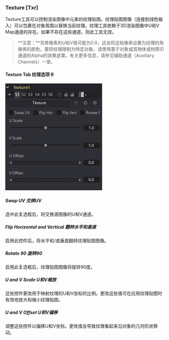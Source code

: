 ### Texture [Txr]

Texture工具可以控制渲染图像中元素的纹理贴图。纹理贴图图像（连接到绿色输入）可以包裹在对象周围以替换当前纹理。纹理工具依赖于3D渲染图像中U和V Map通道的存在。如果不存在这些通道，则此工具无效。

> **注意：**背景像素的U和V值可能为0.0，这会将这些像素设置为纹理的角像素的颜色。要将纹理限制为特定对象，请使用基于对象或其物体或材质ID通道的Alpha的效果遮罩。有关更多信息，请参见辅助通道（Auxiliary Channels）一章。

#### Texture Tab 纹理选项卡

![Txr_TextureTab](images\Txr_TextureTab.png)

##### Swap UV 交换UV

选中此复选框后，将交换源图像的U和V通道。

##### Flip Horizontal and Vertical 翻转水平和垂直

启用此控件后，将水平和/或垂直翻转纹理贴图图像。

##### Rotate 90 旋转90

启用此复选框后，纹理贴图图像将旋转90度。

##### U and V Scale U和V缩放

这些控件更改用于映射纹理的U和V坐标的比例。更改这些值可在应用纹理贴图时有效地放大和缩小纹理贴图。

##### U and V Offset U和V偏移

调整这些控件以偏移U和V坐标。更改值会导致纹理看起来沿对象的几何形状移动。